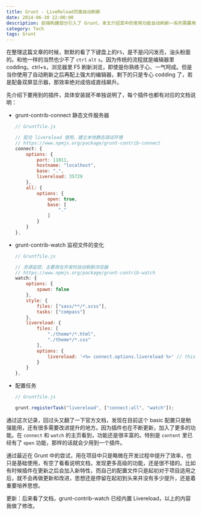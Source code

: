 ```yaml
---
title: Grunt - LiveReload页面自动刷新
date: 2014-06-30 22:00:00
description: 前端构建部分引入了 Grunt，本文介绍其中的常用功能自动刷新一系列需要用到的插件，分别是 grunt-contrib-connect, grunt-open, grunt-contrib-watch。
category: Tech
tags: Grunt
---
```

在整理这篇文章的时候，默默的看了下键盘上的`F5`，是不是闪闪发亮，油头粉面的。和他一样的当然也少不了 `ctrl` `alt` `s`。因为传统的流程就是编辑器里 codding，ctrl+s，浏览器里 F5 刷新浏览，即使是你熟练于心、一气呵成。但是当你使用了自动刷新之后再配上强大的编辑器，剩下的只是专心 codding 了，若是配备双屏显示器，那效率绝对成倍成直线飙升。

先介绍下要用到的插件，具体安装就不单独说明了，每个插件也都有对应的文档说明：

- grunt-contrib-connect
	静态文件服务器
    ```javascript
    // Gruntfile.js
    
    // 配合 livereload 使用，建立本地静态调试环境
    // https://www.npmjs.org/package/grunt-contrib-connect
    connect: {
        options: {
            port: 11011,
            hostname: "localhost",
            base: ".",
            livereload: 35729
        },
        all: {
            options: {
                open: true,
                base: [
                    "."
                ]
            }
        }
    },
    ```

- grunt-contrib-watch
	监视文件的变化
    ```javascript
    // Gruntfile.js

    // 资源监控，主要用在开发时自动刷新浏览器
    // https://www.npmjs.org/package/grunt-contrib-watch
    watch: {
        options: {
            spawn: false
        },
        style: {
            files: ["sass/**/*.scss"],
            tasks: ["compass"]
        },
        livereload: {
            files: [
                "./theme*/*.html",
                "./theme*/*.css"
            ],
            options: {
                livereload: '<%= connect.options.livereload %>' // this port must be same with the connect livereload port
            }
        }
    },
    ```
- 配置任务
    ```javascript
    // Gruntfile.js
    
    grunt.registerTask("livereload", ["connect:all", "watch"]);
    ```
    
通过这次记录，回过头又翻了一下官方文档，发现在目前这个 basic 配置只是勉强能用，还有很多需要改进提升的地方。因为插件也在不断更新，加入了更多的功能。在 `connect` 和 `watch` 的主页看到，功能还是很丰富的。特别是 `content` 里已经有了 `open` 功能，那样的话就会少用到一个插件。

通过最近在 Grunt 中的尝试，用在项目中只是略微在开发过程中提升了效率，也只是基础使用，有空了看看说明文档，发现更多高级的功能，还是很不错的。比如有时候插件在更新之后会加入新特性，而自己的配置文件只是起初对于项目适用之后，就不会再做更新和改进，思想还是停留在起初到头来并没有多少提升，还是着重要培养思想。

更新：后来看了文档，grunt-contrib-watch 已经内置 Livereload，以上的内容我做了修改。